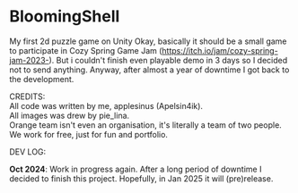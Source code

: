 # BloomingShell  
My first 2d puzzle game on Unity 
Okay, basically it should be a small game to participate in Cozy Spring Game Jam (https://itch.io/jam/cozy-spring-jam-2023-).
But i couldn't finish even playable demo in 3 days so I decided not to send anything.
Anyway, after almost a year of downtime I got back to the development.

CREDITS:  
All code was written by me, applesinus (Apelsin4ik).  
All images was drew by pie_lina.  
Orange team isn't even an organisation, it's literally a team of two people. We work for free, just for fun and portfolio.

DEV LOG:

**Oct 2024**: Work in progress again. After a long period of downtime I decided to finish this project. Hopefully, in Jan 2025 it will (pre)release.
